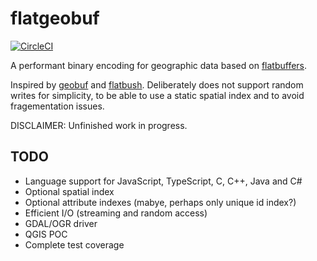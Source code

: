 # flatgeobuf

[![CircleCI](https://circleci.com/gh/bjornharrtell/flatgeobuf.svg?style=svg)](https://circleci.com/gh/bjornharrtell/flatgeobuf)

A performant binary encoding for geographic data based on [flatbuffers](http://google.github.io/flatbuffers/).

Inspired by [geobuf](https://github.com/mapbox/geobuf) and [flatbush](https://github.com/mourner/flatbush). Deliberately does not support random writes for simplicity, to be able to use a static spatial index and to avoid fragementation issues.

DISCLAIMER: Unfinished work in progress.

## TODO

* Language support for JavaScript, TypeScript, C, C++, Java and C#
* Optional spatial index
* Optional attribute indexes (mabye, perhaps only unique id index?)
* Efficient I/O (streaming and random access)
* GDAL/OGR driver
* QGIS POC
* Complete test coverage
